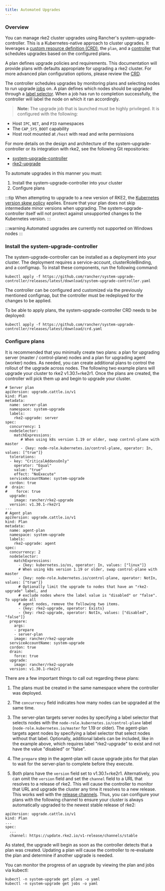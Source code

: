 ```yaml
---
title: Automated Upgrades
---
```


### Overview

You can manage rke2 cluster upgrades using Rancher's system-upgrade-controller. This is a Kubernetes-native approach to cluster upgrades. It leverages a [custom resource definition (CRD)](https://kubernetes.io/docs/concepts/extend-kubernetes/api-extension/custom-resources/#custom-resources), the `plan`, and a [controller](https://kubernetes.io/docs/concepts/architecture/controller/) that schedules upgrades based on the configured plans.

A plan defines upgrade policies and requirements. This documentation will provide plans with defaults appropriate for upgrading a rke2 cluster. For more advanced plan configuration options, please review the [CRD](https://github.com/rancher/system-upgrade-controller/blob/master/pkg/apis/upgrade.cattle.io/v1/types.go).

The controller schedules upgrades by monitoring plans and selecting nodes to run upgrade [jobs](https://kubernetes.io/docs/concepts/workloads/controllers/jobs-run-to-completion/) on. A plan defines which nodes should be upgraded through a [label selector](https://kubernetes.io/docs/concepts/overview/working-with-objects/labels/). When a job has run to completion successfully, the controller will label the node on which it ran accordingly.

>**Note:** The upgrade job that is launched must be highly privileged. It is configured with the following:
>
- Host `IPC`, `NET`, and `PID` namespaces
- The `CAP_SYS_BOOT` capability
- Host root mounted at `/host` with read and write permissions

For more details on the design and architecture of the system-upgrade-controller or its integration with rke2, see the following Git repositories:

- [system-upgrade-controller](https://github.com/rancher/system-upgrade-controller)
- [rke2-upgrade](https://github.com/rancher/rke2-upgrade)

To automate upgrades in this manner you must:

1. Install the system-upgrade-controller into your cluster
2. Configure plans

:::tip
When attempting to upgrade to a new version of RKE2, the [Kubernetes version skew policy](https://kubernetes.io/docs/setup/release/version-skew-policy/) applies. Ensure that your plan does not skip intermediate minor versions when upgrading. The system-upgrade-controller itself will not protect against unsupported changes to the Kubernetes version.
:::

:::warning
Automated upgrades are currently not supported on Windows nodes
:::

### Install the system-upgrade-controller
The system-upgrade-controller can be installed as a deployment into your cluster. The deployment requires a service-account, clusterRoleBinding, and a configmap. To install these components, run the following command:
```
kubectl apply -f https://github.com/rancher/system-upgrade-controller/releases/latest/download/system-upgrade-controller.yaml
```
The controller can be configured and customized via the previously mentioned configmap, but the controller must be redeployed for the changes to be applied.

To be able to apply plans, the system-upgrade-controller CRD needs to be deployed:
```
kubectl apply -f https://github.com/rancher/system-upgrade-controller/releases/latest/download/crd.yaml
```


### Configure plans
It is recommended that you minimally create two plans: a plan for upgrading server (master / control-plane) nodes and a plan for upgrading agent (worker) nodes. As needed, you can create additional plans to control the rollout of the upgrade across nodes. The following two example plans will upgrade your cluster to rke2 v1.30.1+rke2r1. Once the plans are created, the controller will pick them up and begin to upgrade your cluster.
```
# Server plan
apiVersion: upgrade.cattle.io/v1
kind: Plan
metadata:
  name: server-plan
  namespace: system-upgrade
  labels:
    rke2-upgrade: server
spec:
  concurrency: 1
  nodeSelector:
    matchExpressions:
       # When using k8s version 1.19 or older, swap control-plane with master
       - {key: node-role.kubernetes.io/control-plane, operator: In, values: ["true"]}
  tolerations:
  - key: "CriticalAddonsOnly"
    operator: "Equal"
    value: "true"
    effect: "NoExecute"
  serviceAccountName: system-upgrade
  cordon: true
#  drain:
#    force: true
  upgrade:
    image: rancher/rke2-upgrade
  version: v1.30.1-rke2r1
---
# Agent plan
apiVersion: upgrade.cattle.io/v1
kind: Plan
metadata:
  name: agent-plan
  namespace: system-upgrade
  labels:
    rke2-upgrade: agent
spec:
  concurrency: 2
  nodeSelector:
    matchExpressions:
      - {key: kubernetes.io/os, operator: In, values: ["linux"]}
      # When using k8s version 1.19 or older, swap control-plane with master
      - {key: node-role.kubernetes.io/control-plane, operator: NotIn, values: ["true"]}
      # Optionally limit the upgrade to nodes that have an "rke2-upgrade" label, and
      # exclude nodes where the label value is "disabled" or "false". To upgrade all
      # agent nodes, remove the following two items.
      - {key: rke2-upgrade, operator: Exists}
      - {key: rke2-upgrade, operator: NotIn, values: ["disabled", "false"]}
  prepare:
    args:
    - prepare
    - server-plan
    image: rancher/rke2-upgrade
  serviceAccountName: system-upgrade
  cordon: true
  drain:
    force: true
  upgrade:
    image: rancher/rke2-upgrade
  version: v1.30.1-rke2r1

```


There are a few important things to call out regarding these plans:

1. The plans must be created in the same namespace where the controller was deployed.

2. The `concurrency` field indicates how many nodes can be upgraded at the same time. 

3. The server-plan targets server nodes by specifying a label selector that selects nodes with the `node-role.kubernetes.io/control-plane` label (`node-role.kubernetes.io/master` for 1.19 or older). The agent-plan targets agent nodes by specifying a label selector that select nodes without that label. Optionally, additional labels can be included, like in the example above, which requires label "rke2-upgrade" to exist and not have the value "disabled" or "false".

4. The `prepare` step in the agent-plan will cause upgrade jobs for that plan to wait for the server-plan to complete before they execute.

5. Both plans have the `version` field set to v1.30.1+rke2r1. Alternatively, you can omit the `version` field and set the `channel` field to a URL that resolves to a release of rke2. This will cause the controller to monitor that URL and upgrade the cluster any time it resolves to a new release. This works well with the [release channels](manual_upgrade.md#release-channels). Thus, you can configure your plans with the following channel to ensure your cluster is always automatically upgraded to the newest stable release of rke2:
```
apiVersion: upgrade.cattle.io/v1
kind: Plan
...
spec:
  ...
  channel: https://update.rke2.io/v1-release/channels/stable

```

As stated, the upgrade will begin as soon as the controller detects that a plan was created. Updating a plan will cause the controller to re-evaluate the plan and determine if another upgrade is needed.

You can monitor the progress of an upgrade by viewing the plan and jobs via kubectl:
```
kubectl -n system-upgrade get plans -o yaml
kubectl -n system-upgrade get jobs -o yaml
```
